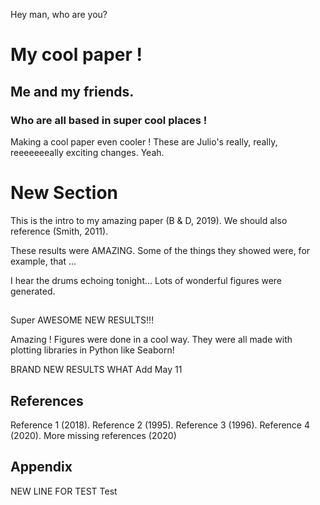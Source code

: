 Hey man, who are you?

# My cool paper !
## Me and my friends.
### Who are all based in super cool places !

Making a cool paper even cooler !
These are Julio's really, really, reeeeeeeally exciting changes. Yeah.

# New Section
This is the intro to my amazing paper (B & D, 2019).
We should also reference (Smith, 2011).

These results were AMAZING.
Some of the things they showed were, for example, that ...

I hear the drums echoing tonight...
Lots of wonderful figures were generated.

##

Super AWESOME NEW RESULTS!!!

Amazing !
Figures were done in a cool way.
They were all made with plotting libraries in Python like Seaborn!

BRAND NEW RESULTS WHAT
Add May 11

## References
Reference 1 (2018).
Reference 2 (1995).
Reference 3 (1996).
Reference 4 (2020).
More missing references (2020)

## Appendix
NEW LINE FOR TEST
Test